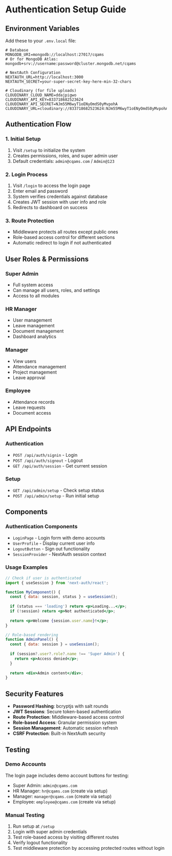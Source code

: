 # Authentication Setup Guide

## Environment Variables

Add these to your `.env.local` file:

```env
# Database
MONGODB_URI=mongodb://localhost:27017/cqams
# Or for MongoDB Atlas: mongodb+srv://username:password@cluster.mongodb.net/cqams

# NextAuth Configuration
NEXTAUTH_URL=http://localhost:3000
NEXTAUTH_SECRET=your-super-secret-key-here-min-32-chars

# Cloudinary (for file uploads)
CLOUDINARY_CLOUD_NAME=ddajpigwo
CLOUDINARY_API_KEY=833718682523624
CLOUDINARY_API_SECRET=NJm55M6wyT1oENyOmdS0yMvpohA
CLOUDINARY_URL=cloudinary://833718682523624:NJm55M6wyT1oENyOmdS0yMvpohA@ddajpigwo
```

## Authentication Flow

### 1. Initial Setup
1. Visit `/setup` to initialize the system
2. Creates permissions, roles, and super admin user
3. Default credentials: `admin@cqams.com` / `Admin@123`

### 2. Login Process
1. Visit `/login` to access the login page
2. Enter email and password
3. System verifies credentials against database
4. Creates JWT session with user info and role
5. Redirects to dashboard on success

### 3. Route Protection
- Middleware protects all routes except public ones
- Role-based access control for different sections
- Automatic redirect to login if not authenticated

## User Roles & Permissions

### Super Admin
- Full system access
- Can manage all users, roles, and settings
- Access to all modules

### HR Manager
- User management
- Leave management
- Document management
- Dashboard analytics

### Manager
- View users
- Attendance management
- Project management
- Leave approval

### Employee
- Attendance records
- Leave requests
- Document access

## API Endpoints

### Authentication
- `POST /api/auth/signin` - Login
- `POST /api/auth/signout` - Logout
- `GET /api/auth/session` - Get current session

### Setup
- `GET /api/admin/setup` - Check setup status
- `POST /api/admin/setup` - Run initial setup

## Components

### Authentication Components
- `LoginPage` - Login form with demo accounts
- `UserProfile` - Display current user info
- `LogoutButton` - Sign out functionality
- `SessionProvider` - NextAuth session context

### Usage Examples

```jsx
// Check if user is authenticated
import { useSession } from 'next-auth/react';

function MyComponent() {
  const { data: session, status } = useSession();
  
  if (status === 'loading') return <p>Loading...</p>;
  if (!session) return <p>Not authenticated</p>;
  
  return <p>Welcome {session.user.name}!</p>;
}

// Role-based rendering
function AdminPanel() {
  const { data: session } = useSession();
  
  if (session?.user?.role?.name !== 'Super Admin') {
    return <p>Access denied</p>;
  }
  
  return <div>Admin content</div>;
}
```

## Security Features

- **Password Hashing**: bcryptjs with salt rounds
- **JWT Sessions**: Secure token-based authentication
- **Route Protection**: Middleware-based access control
- **Role-based Access**: Granular permission system
- **Session Management**: Automatic session refresh
- **CSRF Protection**: Built-in NextAuth security

## Testing

### Demo Accounts
The login page includes demo account buttons for testing:
- Super Admin: `admin@cqams.com`
- HR Manager: `hr@cqams.com` (create via setup)
- Manager: `manager@cqams.com` (create via setup)
- Employee: `employee@cqams.com` (create via setup)

### Manual Testing
1. Run setup at `/setup`
2. Login with super admin credentials
3. Test role-based access by visiting different routes
4. Verify logout functionality
5. Test middleware protection by accessing protected routes without login 